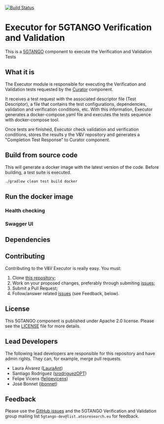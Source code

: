 [![Build Status](http://jenkins.sonata-nfv.eu/buildStatus/icon?job=tng-vnv-executor/master)](https://jenkins.sonata-nfv.eu/job/tng-vnv-executor)


# Executor for 5GTANGO Verification and Validation
This is a [5GTANGO](http://www.5gtango.eu) component to execute the Verification and Validation Tests

## What it is

The Executor module is responsible for executing the Verification and Validation tests requested by the [Curator](https://github.com/sonata-nfv/tng-vnv-curator) component.

It receives a test request with the associated descriptor file (Test Descriptor), a file that contains the test configurations, dependencies, validation and verification conditions, etc. With this information, Executor generates a docker-compose.yaml file and executes the tests sequence with docker-compose tool.

Once tests are finished, Executor check validation and verification conditions, stores the results y the V&V repository and generates a "Completion Test Response" to Curator component.

## Build from source code

This will generate a docker image with the latest version of the code. Before building, a test suite is executed.

```bash
./gradlew clean test build docker
```

## Run the docker image

### Health checking

### Swagger UI

## Dependencies

## Contributing
Contributing to the V&V Executor is really easy. You must:

1. Clone [this repository](http://github.com/sonata-nfv/tng-vnv-executor);
1. Work on your proposed changes, preferably through submiting [issues](https://github.com/sonata-nfv/tng-vnv-executor/issues);
1. Submit a Pull Request;
1. Follow/answer related [issues](https://github.com/sonata-nfv/tng-vnv-executor/issues) (see Feedback, below).

## License
This 5GTANGO component is published under Apache 2.0 license. Please see the [LICENSE](LICENSE) file for more details.

## Lead Developers

The following lead developers are responsible for this repository and have admin rights. They can, for example, merge pull requests.

* Laura Álvarez ([LauraAnt](https://github.com/LauraAnt))
* Santiago Rodríguez ([srodriguezOPT](https://github.com/srodriguezOPT))
* Felipe Vicens ([felipevicens](https://github.com/felipevicens))
* José Bonnet ([jbonnet](https://github.com/jbonnet))

## Feedback
Please use the [GitHub issues](https://github.com/sonata-nfv/tng-vnv-executor/issues) and the 5GTANGO Verification and Validation group mailing list `5gtango-dev@list.atosresearch.eu` for feedback.